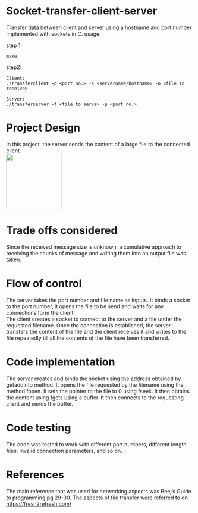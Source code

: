 # Socket-transfer-client-server
Transfer data between client and server using a hostname and port number implemented with sockets in C.
usage:

step 1:
```
make
```
step2:
```
Client:
./transferclient -p <port no.> -s <servername/hostname> -o <file to receive>

Server:
./transferserver -f <file to serve> -p <port no.>
```
# Project Design
In this project, the server sends the content of a large file to the connected client.  
<image src="https://raw.githubusercontent.com/sreeganeshji/socket-echo-client-server/master/Illustrations/Transfer.png" height=150>
# Trade offs considered 
Since the received message size is unknown, a cumulative approach to receiving the chunks of message and writing them into an output file was taken. 
# Flow of control
The server takes the port number and file name as inputs. It binds a socket to the port number, it opens the file to be send and waits for any connections form the client.  
The client creates a socket to connect to the server and a file under the requested filename. Once the connection is established, the server transfers the content of the file and the client receives it and writes to the file repeatedly till all the contents of the file have been transferred. 
# Code implementation
The server creates and binds the socket using the address obtained by getaddinfo method. It opens the file requested by the filename using the method fopen. It sets the pointer to the file to 0 using fseek. It then obtains the content using fgets using a buffer. It then connects to the requesting client and sends the buffer. 
# Code testing
The code was tested to work with different port numbers, different length files, invalid connection parameters, and so on. 
# References
The main reference that was used for networking aspects was Beej’s Guide to programming pg 29-30. The aspects of file transfer were referred to on https://fresh2refresh.com/ 
